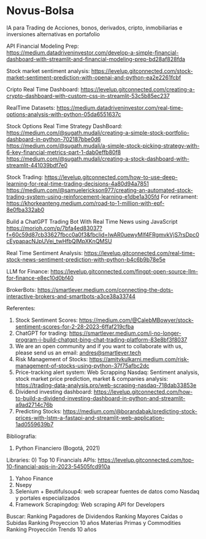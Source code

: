 # Novus-Bolsa
IA para Trading de Acciones, bonos, derivados, cripto, inmobiliarias e inversiones alternativas en portafolio

API Financial Modeling Prep:
https://medium.datadriveninvestor.com/develop-a-simple-financial-dashboard-with-streamlit-and-financial-modeling-prep-bd28af828fda

Stock market sentiment analysis:
https://levelup.gitconnected.com/stock-market-sentiment-prediction-with-openai-and-python-ea2e2261fcbf

Cripto Real Time Dashboard:
https://levelup.gitconnected.com/creating-a-crypto-dashboard-with-custom-css-in-streamlit-53c5b85ec237

RealTime Datasets:
https://medium.datadriveninvestor.com/real-time-options-analysis-with-python-05da6551637c

Stock Options Real Time Strategy DashBoard:
https://medium.com/@sugath.mudali/creating-a-simple-stock-portfolio-dashboard-in-python-702187bbe0d6
https://medium.com/@sugath.mudali/a-simple-stock-picking-strategy-with-6-key-financial-metrics-part-1-dab0effb80f8
https://medium.com/@sugath.mudali/creating-a-stock-dashboard-with-streamlit-441039bdf7e0

Stock Trading:
https://levelup.gitconnected.com/how-to-use-deep-learning-for-real-time-trading-decisions-4a80d94a7851
https://medium.com/@samuelerickson977/creating-an-automated-stock-trading-system-using-reinforcement-learning-e1dbe1a305fd
For retirament:
https://khorkeanteng.medium.com/road-to-1-million-with-epf-8e0fba332ab0

Build a ChatGPT Trading Bot With Real Time News using JavaScript
https://morioh.com/p/7bfa4ed83037?f=60c59d87cb33627fbcc0a0f3&fbclid=IwAR0uewyMIf4FRgmvkVjS7rsDpc0cEypapacNJpUVei_twHfbQlMpXKnQMSU

Real Time Sentiment Analysis:
https://levelup.gitconnected.com/real-time-stock-news-sentiment-prediction-with-python-b4c6b9b78e5e

LLM for Finance:
https://levelup.gitconnected.com/fingpt-open-source-llm-for-finance-e8ec10d0bf40


BrokerBots:
https://smartlever.medium.com/connecting-the-dots-interactive-brokers-and-smartbots-a3ce38a33744

Referentes:
1) Stock Sentiment Scores: https://medium.com/@CalebMBowyer/stock-sentiment-scores-for-2-28-2023-6ffaf219cfba
2) ChatGPT for trading: https://smartlever.medium.com/i-no-longer-program-i-build-chatgpt-bing-chat-trading-platform-83e8bf3f8037
3) We are an open community and if you want to collaborate with us, please send us an email: andres@smartlever.tech
4) Risk Management of Stocks: https://amitvkulkarni.medium.com/risk-management-of-stocks-using-python-37f75afbc2dc
5) Price-tracking alert system: Web Scrapping Nasdaq: Sentiment analysis, stock market price prediction, market & companies analysis: https://trading-data-analysis.pro/web-scraping-nasdaq-718dab33853e
6) Dividend investing dashboard: https://levelup.gitconnected.com/how-to-build-a-dividend-investing-dashboard-in-python-and-streamlit-a9ad2714c76b
7) Predicting Stocks: https://medium.com/@borandabak/predicting-stock-prices-with-lstm-a-fastapi-and-streamlit-web-application-1ad0559639b7
   



Bibliografía:
1) Python Financiero (Bogotá, 2021)

Libraries:
0) Top 10 Financials APIs: https://levelup.gitconnected.com/top-10-financial-apis-in-2023-54505fcd910a
1) Yahoo Finance
2) Nsepy
3) Selenium + Beutifulsoup4: web scrapear fuentes de datos como Nasdaq y portales especializados
4) Framework Scrapingdog: Web scraping API for Developers

Buscar:
Ranking Pagadores de Dividendos
Ranking Mayores Caídas o Subidas
Ranking Proyeccion 10 años Materias Primas y Commodities
Ranking Proyección Trends 10 años

